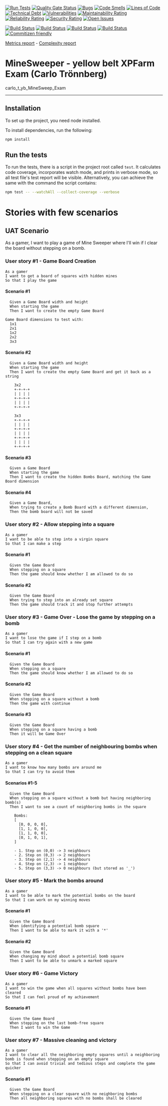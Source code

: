 [![Run Tests](https://github.com/carlo-tronnberg/carlo_t_yb_MineSweep_Exam/actions/workflows/main.yml/badge.svg)](https://github.com/carlo-tronnberg/carlo_t_yb_MineSweep_Exam/actions/workflows/main.yml/badge.svg)
[![Quality Gate Status](https://sonarcloud.io/api/project_badges/measure?project=carlo-tronnberg_carlo_t_yb_MineSweep_Exam&metric=alert_status)](https://sonarcloud.io/summary/new_code?id=carlo-tronnberg_carlo_t_yb_MineSweep_Exam)
[![Bugs](https://sonarcloud.io/api/project_badges/measure?project=carlo-tronnberg_carlo_t_yb_MineSweep_Exam&metric=bugs)](https://sonarcloud.io/summary/new_code?id=carlo-tronnberg_carlo_t_yb_MineSweep_Exam)
[![Code Smells](https://sonarcloud.io/api/project_badges/measure?project=carlo-tronnberg_carlo_t_yb_MineSweep_Exam&metric=code_smells)](https://sonarcloud.io/summary/new_code?id=carlo-tronnberg_carlo_t_yb_MineSweep_Exam)
[![Lines of Code](https://sonarcloud.io/api/project_badges/measure?project=carlo-tronnberg_carlo_t_yb_MineSweep_Exam&metric=ncloc)](https://sonarcloud.io/summary/new_code?id=carlo-tronnberg_carlo_t_yb_MineSweep_Exam)
[![Technical Debt](https://sonarcloud.io/api/project_badges/measure?project=carlo-tronnberg_carlo_t_yb_MineSweep_Exam&metric=sqale_index)](https://sonarcloud.io/summary/new_code?id=carlo-tronnberg_carlo_t_yb_MineSweep_Exam)
[![Vulnerabilities](https://sonarcloud.io/api/project_badges/measure?project=carlo-tronnberg_carlo_t_yb_MineSweep_Exam&metric=vulnerabilities)](https://sonarcloud.io/summary/new_code?id=carlo-tronnberg_carlo_t_yb_MineSweep_Exam)
[![Maintainability Rating](https://sonarcloud.io/api/project_badges/measure?project=carlo-tronnberg_carlo_t_yb_MineSweep_Exam&metric=sqale_rating)](https://sonarcloud.io/summary/new_code?id=carlo-tronnberg_carlo_t_yb_MineSweep_Exam)
[![Reliability Rating](https://sonarcloud.io/api/project_badges/measure?project=carlo-tronnberg_carlo_t_yb_MineSweep_Exam&metric=reliability_rating)](https://sonarcloud.io/summary/new_code?id=carlo-tronnberg_carlo_t_yb_MineSweep_Exam)
[![Security Rating](https://sonarcloud.io/api/project_badges/measure?project=carlo-tronnberg_carlo_t_yb_MineSweep_Exam&metric=security_rating)](https://sonarcloud.io/summary/new_code?id=carlo-tronnberg_carlo_t_yb_MineSweep_Exam)
[![Open Issues](https://img.shields.io/github/issues/carlo-tronnberg/badge.svg)](https://github.com/carlo-tronnberg/carlo_t_yb_MineSweep_Exam/issues)

[![Build Status](coverage/badge-branches.svg)](coverage/badge-branches.svg)
[![Build Status](coverage/badge-functions.svg)](coverage/badge-functions.svg)
[![Build Status](coverage/badge-lines.svg)](coverage/badge-lines.svg)
[![Build Status](coverage/badge-statements.svg)](coverage/badge-statements.svg)
[![Commitizen friendly](https://img.shields.io/badge/commitizen-friendly-brightgreen.svg)](http://commitizen.github.io/cz-cli/)

[Metrics report](metrics.md) -
[Complexity report](complexity-report.md)

# MineSweeper - yellow belt XPFarm Exam (Carlo Trönnberg)

carlo_t_yb_MineSweep_Exam

---

## Installation

To set up the project, you need node installed.

To install dependencies, run the following:

```sh
npm install
```

## Run the tests

To run the tests, there is a script in the project root called `test`. It calculates code coverage, incorporates
watch mode, and prints in verbose mode, so all test file's test report will be visible. Alternatively, you
can achieve the same with the command the script contains:

```sh
npm test -- --watchAll --collect-coverage --verbose
```

# Stories with few scenarios

## UAT Scenario

As a gamer, I want to play a game of Mine Sweeper where I'll win if I clear the board without stepping on a bomb.

### User story #1 - Game Board Creation

```
As a gamer
I want to get a board of squares with hidden mines
So that I play the game
```

#### Scenario #1

```
  Given a Game Board width and height
  When starting the game
  Then I want to create the empty Game Board

Game Board dimensions to test with:
  1x1
  2x1
  1x2
  2x2
  3x3
```

#### Scenario #2

```
  Given a Game Board width and height
  When starting the game
  Then I want to create the empty Game Board and get it back as a string

    3x2
    +-+-+-+
    | | | |
    +-+-+-+
    | | | |
    +-+-+-+

    3x3
    +-+-+-+
    | | | |
    +-+-+-+
    | | | |
    +-+-+-+
    | | | |
    +-+-+-+
```

#### Scenario #3

```
  Given a Game Board
  When starting the game
  Then I want to create the hidden Bombs Board, matching the Game Board dimension

```

#### Scenario #4

```
  Given a Game Board,
  When trying to create a Bomb Board with a different dimension,
  Then the bomb board will not be saved
```

### User story #2 - Allow stepping into a square

```
As a gamer
I want to be able to step into a virgin square
So that I can make a step
```

#### Scenario #1

```
  Given the Game Board
  When stepping on a square
  Then the game should know whether I am allowed to do so
```

#### Scenario #2

```
  Given the Game Board
  When trying to step into an already set square
  Then the game should track it and stop further attempts
```

### User story #3 - Game Over - Lose the game by stepping on a bomb

```
As a gamer
I want to lose the game if I step on a bomb
So that I can try again with a new game
```

#### Scenario #1

```
  Given the Game Board
  When stepping on a square
  Then the game should know whether I am allowed to do so
```

#### Scenario #2

```
  Given the Game Board
  When stepping on a square without a bomb
  Then the game with continue
```

#### Scenario #3

```
  Given the Game Board
  When stepping on a square having a bomb
  Then it will be Game Over
```

### User story #4 - Get the number of neighbouring bombs when stepping on a clean square

```
As a gamer
I want to know how many bombs are around me
So that I can try to avoid them
```

#### Scenarios #1-5

```
  Given the Game Board
  When stepping on a square without a bomb but having neighboring bomb(s)
  Then I want to see a count of neighboring bombs in the square

    Bombs:
    [
      [0, 0, 0, 0],
      [1, 1, 0, 0],
      [1, 1, 0, 0],
      [0, 1, 0, 1],
    ]

    - 1. Step on (0,0) -> 3 neighbours
    - 2. Step on (0,3) -> 2 neighbours
    - 3. Step on (2,1) -> 4 neighbours
    - 4. Step on (2,3) -> 1 neighbour
    - 5. Step on (3,3) -> 0 neighbours (but stored as '_')
```

### User story #5 - Mark the bombs around

```
As a gamer
I want to be able to mark the potential bombs on the board
So that I can work on my winning moves
```

#### Scenario #1

```
  Given the Game Board
  When identifying a potential bomb square
  Then I want to be able to mark it with a '*'
```

#### Scenario #2

```
  Given the Game Board
  When changing my mind about a potential bomb square
  Then I want to be able to unmark a marked square
```

### User story #6 - Game Victory

```
As a gamer
I want to win the game when all squares without bombs have been cleared
So that I can feel proud of my achievement
```

#### Scenario #1

```
  Given the Game Board
  When stepping on the last bomb-free square
  Then I want to win the Game
```

### User story #7 - Massive cleaning and victory

```
As a gamer
I want to clear all the neighboring empty squares until a neighboring bomb is found when stepping on an empty square
So that I can avoid trivial and tedious steps and complete the game quicker
```

#### Scenario #1

```
  Given the Game Board
  When stepping on a clear square with no neighboring bombs
  Then all neighboring squares with no bombs shall be cleared
```
